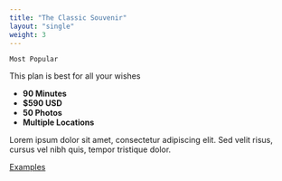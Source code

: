 ```yaml
---
title: "The Classic Souvenir"
layout: "single"
weight: 3
---
```


`Most Popular`

This plan is best for all your wishes

- **90 Minutes**
- **$590 USD**
- **50 Photos**
- **Multiple Locations**

<!--more-->

Lorem ipsum dolor sit amet, consectetur adipiscing elit. Sed velit risus, cursus vel nibh quis, tempor tristique dolor.

[Examples](/gallery/peoples/)